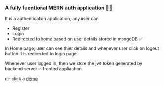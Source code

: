 ### A fully fucntional MERN auth application 👨‍💻

It is a authentication application, any user can 
* Register 
* Login
* Redirected to home based on user details stored in mongoDB ✅

In Home page, user can see thier details and whenever user click on logout button it is redirected to login page.

Whenever user logged in, then we store the jwt token generated by backend server in fronted appliaction.

👉 click a [demo](https://sai-login.netlify.app)
